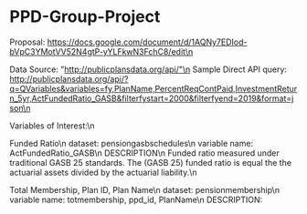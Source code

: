 # PPD-Group-Project
Proposal: https://docs.google.com/document/d/1AQNy7EDIod-bVpC3YMotVV52N4gtP-yYLFkwN3FchC8/edit\n

Data Source: "http://publicplansdata.org/api/"\n
Sample Direct API query: http://publicplansdata.org/api/?q=QVariables&variables=fy,PlanName,PercentReqContPaid,InvestmentReturn_5yr,ActFundedRatio_GASB&filterfystart=2000&filterfyend=2019&format=json\n

Variables of Interest:\n
 
Funded Ratio\n
dataset: pensiongasbschedules\n
variable name: ActFundedRatio_GASB\n
DESCRIPTION\n
Funded ratio measured under traditional GASB 25 standards. The (GASB 25) funded ratio is equal the the actuarial assets divided by the actuarial liability.\n

Total Membership, Plan ID, Plan Name\n
dataset: pensionmembership\n
variable name: totmembership, ppd_id, PlanName\n
DESCRIPTION: 
